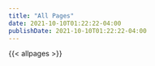 ```yaml
---
title: "All Pages"
date: 2021-10-10T01:22:22-04:00
publishDate: 2021-10-10T01:22:22-04:00
---
```


{{< allpages >}}